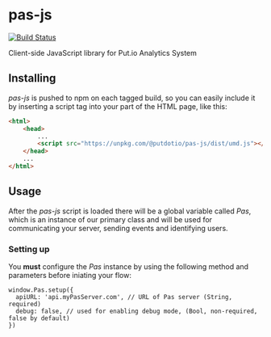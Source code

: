 # pas-js

[![Build Status](https://travis-ci.org/putdotio/pas-js.svg?branch=master)](https://travis-ci.org/putdotio/pas-js)

Client-side JavaScript library for Put.io Analytics System

## Installing
*pas-js* is pushed to npm on each tagged build, so you can easily include it by inserting a script tag into your <HEAD> part of the HTML page, like this:

```HTML
<html>
    <head>
        ...
        <script src="https://unpkg.com/@putdotio/pas-js/dist/umd.js"></script>
    </head>
    ...
</html>
```

## Usage
After the *pas-js* script is loaded there will be a global variable called *Pas*, which is an instance of our primary class and will be used for communicating your server, sending events and identifying users.

### Setting up
You **must** configure the *Pas* instance by using the following method and parameters before iniating your flow:
```JS
window.Pas.setup({
  apiURL: 'api.myPasServer.com', // URL of Pas server (String, required)
  debug: false, // used for enabling debug mode, (Bool, non-required, false by default)
})
